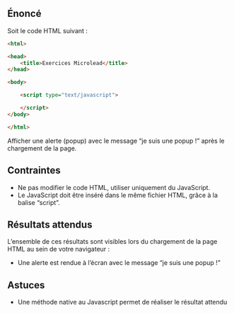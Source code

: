 ## Énoncé

Soit le code HTML suivant :

```html
<html>

<head>
    <title>Exercices Microlead</title>
</head>

<body>

    <script type="text/javascript">

    </script>
</body>

</html>
```

Afficher une alerte (popup) avec le message “je suis une popup !” après le chargement de la page.

## Contraintes

- Ne pas modifier le code HTML, utiliser uniquement du JavaScript.
- Le JavaScript doit être inséré dans le même fichier HTML, grâce à la balise “script”.

## Résultats attendus

L’ensemble de ces résultats sont visibles lors du chargement de la page HTML au sein de votre navigateur :

- Une alerte est rendue à l’écran avec le message “je suis  une popup !”

## Astuces

- Une méthode native au Javascript permet de réaliser le résultat attendu